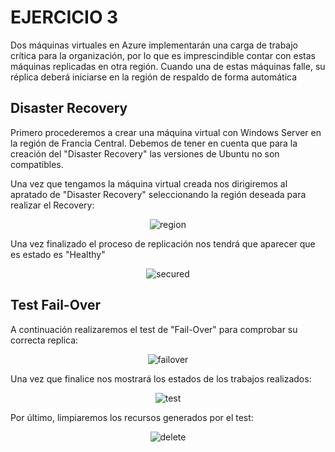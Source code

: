 # EJERCICIO 3

Dos máquinas virtuales en Azure implementarán una carga de trabajo crítica para la organización,  por  lo  que  es  imprescindible  contar  con  estas  máquinas  replicadas  en otra  región.  Cuando  una  de  estas  máquinas  falle,  su  réplica  deberá  iniciarse  en  la región de respaldo de forma automática

## Disaster Recovery

Primero procederemos a crear una máquina virtual con Windows Server en la región de Francia Central. Debemos de tener en cuenta que para la creación del "Disaster Recovery" las versiones de Ubuntu no son compatibles.

Una vez que tengamos la máquina virtual creada nos dirigiremos al apratado de "Disaster Recovery" seleccionando la región deseada para realizar el Recovery:

<p align="center">
  <a><img src="https://i.imgur.com/r5y9PBkh.png" title="region" /></a>
</p>

Una vez finalizado el proceso de replicación nos tendrá que aparecer que es estado es "Healthy"

<p align="center">
  <a><img src="https://i.imgur.com/6yT8OXhh.png" title="secured" /></a>
</p>

## Test Fail-Over

A continuación realizaremos el test de "Fail-Over" para comprobar su correcta replica:

<p align="center">
  <a><img src="https://i.imgur.com/XsUHKxx.png" title="failover" /></a>
</p>

Una vez que finalice nos mostrará los estados de los trabajos realizados:

<p align="center">
  <a><img src="https://i.imgur.com/D68pNfk.png" title="test" /></a>
</p>

Por último, limpiaremos los recursos generados por el test:

<p align="center">
  <a><img src="https://i.imgur.com/CfUyOGR.png" title="delete" /></a>
</p>
